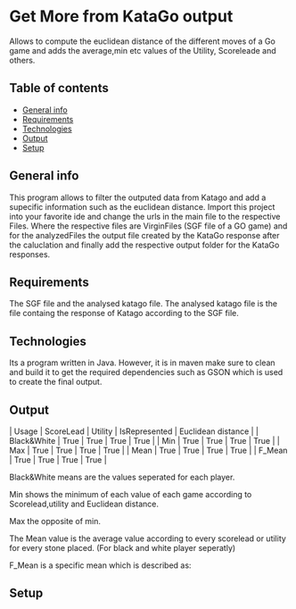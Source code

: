 # Get More from KataGo output 
Allows to compute the euclidean distance of the different moves of a Go game and adds the average,min etc values of the Utility, Scoreleade and others.

## Table of contents
* [General info](#general-info)
* [Requirements](#requirements)
* [Technologies](#technologies)
* [Output](#output)
* [Setup](#setup)

## General info
This program allows to filter the outputed data from Katago and add a supecific information such as the euclidean distance.
Import this project into your favorite ide and change the urls in the main file to the respective Files.
Where the respective files are VirginFiles (SGF file of a GO game) and for the analyzedFiles the output file created by the KataGo response after the caluclation
and finally add the respective output folder for the KataGo responses.
## Requirements
The SGF file and the analysed katago file. The analysed katago file is the file containg the response of Katago according to the SGF file.
## Technologies
Its a program written in Java. However, it is in maven make sure to clean and build it to get the required dependencies such as GSON which is used to create the final output. 
## Output


| Usage | ScoreLead | Utility | IsRepresented | Euclidean distance |
| Black&White | True | True | True | True |
| Min | True | True | True | True |
| Max | True | True | True | True |
| Mean | True | True | True | True |
| F_Mean | True | True | True | True |


Black&White means are the values seperated for each player.


Min shows the minimum of each value of each game according to Scorelead,utility and Euclidean distance.


Max the opposite of min.


The Mean value is the average value according to every scorelead or utility for every stone placed. (For black and white player seperatly)


F_Mean is a specific mean which is described as:


## Setup
